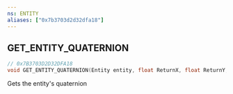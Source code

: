 ```yaml
---
ns: ENTITY
aliases: ["0x7b3703d2d32dfa18"]
---
```

## GET_ENTITY_QUATERNION

```c
// 0x7B3703D2D32DFA18
void GET_ENTITY_QUATERNION(Entity entity, float ReturnX, float ReturnY, float ReturnZ, float ReturnW);
```

Gets the entity's quaternion

